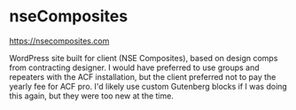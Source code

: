 # nseComposites

https://nsecomposites.com

WordPress site built for client (NSE Composites), based on design comps from contracting designer. I would have preferred to use groups and repeaters with the ACF installation, but the client preferred not to pay the yearly fee for ACF pro. I'd likely use custom Gutenberg blocks if I was doing this again, but they were too new at the time.
